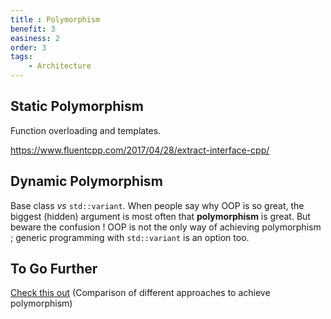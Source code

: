 ```yaml
---
title : Polymorphism
benefit: 3
easiness: 2
order: 3
tags:
    - Architecture
---
```


## Static Polymorphism

Function overloading and templates.

https://www.fluentcpp.com/2017/04/28/extract-interface-cpp/

## Dynamic Polymorphism

Base class *vs* ```std::variant```. When people say why OOP is so great, the biggest (hidden) argument is most often that **polymorphism** is great. But beware the confusion ! OOP is not the only way of achieving polymorphism ; generic programming with ```std::variant``` is an option too.

## To Go Further

[Check this out](https://www.youtube.com/watch?v=fwXaRH5ffJM) (Comparison of different approaches to achieve polymorphism)